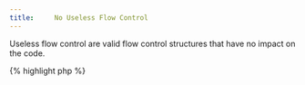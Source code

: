 ```yaml
---
title:     No Useless Flow Control
---
```


Useless flow control are valid flow control structures that have no impact on the code. 


{% highlight php %}
<?php
if ($a == 1);
	print("Hello, world");

if ($b == true) {
	// process this special case
}

{% endhighlight %}

Useless flow controls are often the result of a typo, like the first case above: the extra semi-colon should be removed. Or, they may be the result of forgotten situations that need more (re)writing. 

They should be removed or completed so as to have an actual impact in the code.


### Rule Details

This rule targets flow control instructions that don't do anything useful. 

The following code is considered a warning:

{% highlight php %}
<?php
if ($a == 1);
	print("Hello, world");

if ($b == true) {
	// process this special case
}

for($i = 1; $i < 10000; $i++) {
	
}
{% endhighlight %}{: .warning }



The following pattern is considered legit:

{% highlight php %}
<?php
switch($x) {
	case 'a':  // no action upon 'a'
		break; 
		
	case 'b': 
		$a++;
		break;
	
	default: 
		break; 
}

{% endhighlight %}{: .good }



### Further Reading


#### Related rules

* [No Empty Blocks]


[No Empty Blocks]: {{ "/good-practices/no-empty-blocks/" | prepend: site.clearphp.url }}
